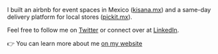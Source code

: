 I built an airbnb for event spaces in Mexico ([kisana.mx](https://kisana.mx)) and a same-day delivery platform for local stores ([pickit.mx](https://web.archive.org/web/20210602011039/https://www.pickit.mx/)).

Feel free to follow me on [Twitter](https://twitter.com/SebastianCrossa) or connect over at [LinkedIn](https://www.linkedin.com/in/sebastiancrossa/).

👉 You can learn more about me [on my website](https://sebastiancrossa.com)
